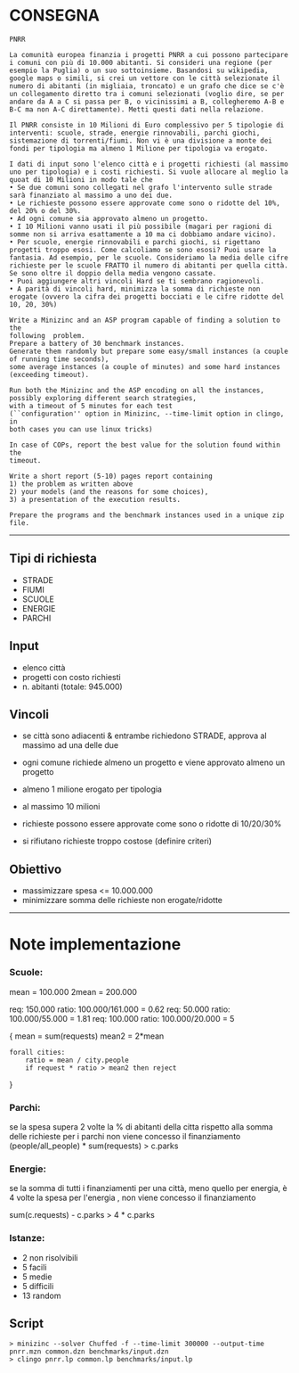 # CONSEGNA
    PNRR

    La comunità europea finanzia i progetti PNRR a cui possono partecipare i comuni con più di 10.000 abitanti. Si consideri una regione (per esempio la Puglia) o un suo sottoinsieme. Basandosi su wikipedia, google maps o simili, si crei un vettore con le città selezionate il numero di abitanti (in migliaia, troncato) e un grafo che dice se c'è un collegamento diretto tra i comuni selezionati (voglio dire, se per andare da A a C si passa per B, o vicinissimi a B, collegheremo A-B e B-C ma non A-C direttamente). Metti questi dati nella relazione. 
    
    Il PNRR consiste in 10 Milioni di Euro complessivo per 5 tipologie di interventi: scuole, strade, energie rinnovabili, parchi giochi, sistemazione di torrenti/fiumi. Non vi è una divisione a monte dei fondi per tipologia ma almeno 1 Milione per tipologia va erogato. 
    
    I dati di input sono l'elenco città e i progetti richiesti (al massimo uno per tipologia) e i costi richiesti. Si vuole allocare al meglio la quoat di 10 Milioni in modo tale che 
    • Se due comuni sono collegati nel grafo l'intervento sulle strade sarà finanziato al massimo a uno dei due. 
    • Le richieste possono essere approvate come sono o ridotte del 10%, del 20% o del 30%. 
    • Ad ogni comune sia approvato almeno un progetto. 
    • I 10 Milioni vanno usati il più possibile (magari per ragioni di somme non si arriva esattamente a 10 ma ci dobbiamo andare vicino). 
    • Per scuole, energie rinnovabili e parchi giochi, si rigettano progetti troppo esosi. Come calcoliamo se sono esosi? Puoi usare la fantasia. Ad esempio, per le scuole. Consideriamo la media delle cifre richieste per le scuole FRATTO il numero di abitanti per quella città. Se sono oltre il doppio della media vengono cassate. 
    • Puoi aggiungere altri vincoli Hard se ti sembrano ragionevoli.
    • A parità di vincoli hard, minimizza la somma di richieste non erogate (ovvero la cifra dei progetti bocciati e le cifre ridotte del 10, 20, 30%) 

    Write a Minizinc and an ASP program capable of finding a solution to the
    following  problem.
    Prepare a battery of 30 benchmark instances.
    Generate them randomly but prepare some easy/small instances (a couple
    of running time seconds),
    some average instances (a couple of minutes) and some hard instances
    (exceeding timeout).

    Run both the Minizinc and the ASP encoding on all the instances,
    possibly exploring different search strategies,
    with a timeout of 5 minutes for each test
    (``configuration'' option in Minizinc, --time-limit option in clingo, in
    both cases you can use linux tricks)

    In case of COPs, report the best value for the solution found within the
    timeout.

    Write a short report (5-10) pages report containing 
    1) the problem as written above 
    2) your models (and the reasons for some choices),
    3) a presentation of the execution results.
    
    Prepare the programs and the benchmark instances used in a unique zip file.

---

## Tipi di richiesta

- STRADE
- FIUMI
- SCUOLE
- ENERGIE
- PARCHI

## Input

- elenco città 
- progetti con costo richiesti
- n. abitanti (totale: 945.000)

## Vincoli
- se città sono adiacenti & entrambe richiedono STRADE, approva al massimo ad una delle due
- ogni comune richiede almeno un progetto e viene approvato almeno un progetto
- almeno 1 milione erogato per tipologia
- al massimo 10 milioni

- richieste possono essere approvate come sono o ridotte di 10/20/30%
- si rifiutano richieste troppo costose (definire criteri)

## Obiettivo
- massimizzare spesa <= 10.000.000
- minimizzare somma delle richieste non erogate/ridotte

---

# Note implementazione

### Scuole: 

mean  = 100.000
2mean = 200.000

req: 150.000   ratio: 100.000/161.000 = 0.62
req:  50.000   ratio: 100.000/55.000  = 1.81
req: 100.000   ratio: 100.000/20.000  = 5

{
    mean = sum(requests)
    mean2 = 2*mean

    forall cities:
        ratio = mean / city.people
        if request * ratio > mean2 then reject
}

### Parchi:
se la spesa supera 2 volte la % di abitanti della citta rispetto alla somma delle richieste per i parchi non viene concesso il finanziamento
(people/all_people) * sum(requests) > c.parks

### Energie:
se la somma di tutti i finanziamenti per una città, meno quello per energia, è 4 volte la spesa per l'energia , non viene concesso il finanziamento

sum(c.requests) - c.parks > 4 * c.parks


### Istanze: 
- 2 non risolvibili
- 5 facili
- 5 medie
- 5 difficili
- 13 random

## Script
    > minizinc --solver Chuffed -f --time-limit 300000 --output-time pnrr.mzn common.dzn benchmarks/input.dzn
    > clingo pnrr.lp common.lp benchmarks/input.lp